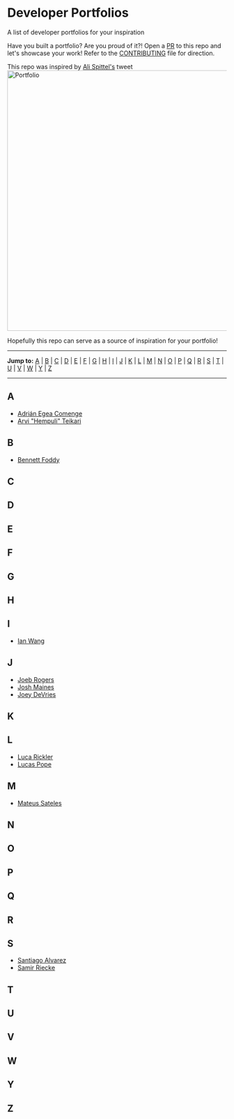 # Developer Portfolios

A list of developer portfolios for your inspiration

Have you built a portfolio? Are you proud of it?! Open a [PR](./CONTRIBUTING.md) to this repo and let's showcase your work! Refer to the [CONTRIBUTING](./CONTRIBUTING.md) file for direction.

This repo was inspired by [Ali Spittel's](https://twitter.com/ASpittel) tweet
[<img width="597" alt="Portfolio" src="https://user-images.githubusercontent.com/7671983/64871043-bab42880-d644-11e9-8e87-4a98d06339c9.png">](https://twitter.com/ASpittel/status/1171604728951779328)

Hopefully this repo can serve as a source of inspiration for your portfolio!

---

**Jump to:** [A](#a) | [B](#b) | [C](#c) | [D](#d) | [E](#e) | [F](#f) | [G](#g) | [H](#h) | [I](#i) | [J](#j) | [K](#k) | [L](#l) | [M](#m) | [N](#n) | [O](#o) | [P](#p) | [Q](#q) | [R](#r) | [S](#s) | [T](#t) | [U](#u) | [V](#v) | [W](#w) | [Y](#y) | [Z](#z)

---

## A
- [Adrián Egea Comenge](https://adrianensis.github.io/portfolio/)
- [Arvi "Hempuli" Teikari](https://www.hempuli.com/)

## B

- [Bennett Foddy](http://www.foddy.net/)


## C


## D


## E


## F


## G


## H


## I
- [Ian Wang](https://quichi.itch.io/)


## J

- [Joeb Rogers](https://joebrogers.com/)
- [Josh Maines](https://www.tapskill.com/)
- [Joey DeVries](https://joeydevries.com/)

## K


## L

- [Luca Rickler](https://lucarickler.github.io/portfolio/home)
- [Lucas Pope](https://dukope.com/)

## M

- [Mateus Sateles](https://mateuslacerda.com/index.html)

## N


## O


## P


## Q


## R


## S

- [Santiago Alvarez](https://santiagoalvarez.me/)
- [Samir Riecke](https://www.artstation.com/swipish)



## T


## U


## V


## W


## Y


## Z

